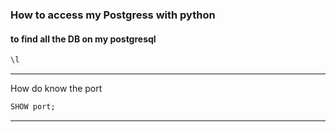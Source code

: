 ### How to access my Postgress with python

#### to find all the DB on my postgresql 
```sql
\l 
```
---

How do know the port

```sql 
SHOW port;
```

---
